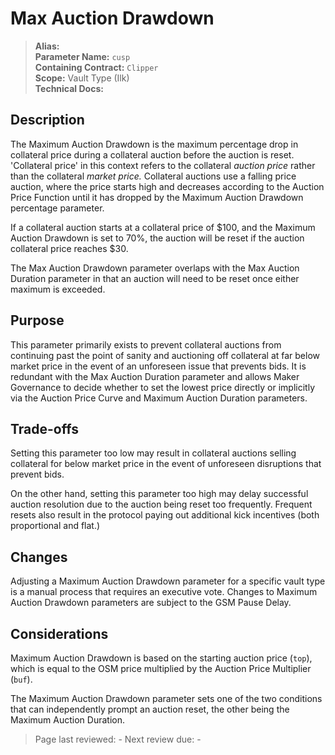 # Max Auction Drawdown

>**Alias:**  
>**Parameter Name:** `cusp`  
>**Containing Contract:** `Clipper`  
>**Scope:** Vault Type (Ilk)  
>**Technical Docs:**  

## Description

The Maximum Auction Drawdown is the maximum percentage drop in collateral price during a collateral auction before the auction is reset. 'Collateral price' in this context refers to the collateral _auction price_ rather than the collateral _market price._ Collateral auctions use a falling price auction, where the price starts high and decreases according to the Auction Price Function until it has dropped by the Maximum Auction Drawdown percentage parameter.

If a collateral auction starts at a collateral price of $100, and the Maximum Auction Drawdown is set to 70%, the auction will be reset if the auction collateral price reaches $30.

The Max Auction Drawdown parameter overlaps with the Max Auction Duration parameter in that an auction will need to be reset once either maximum is exceeded.

## Purpose

This parameter primarily exists to prevent collateral auctions from continuing past the point of sanity and auctioning off collateral at far below market price in the event of an unforeseen issue that prevents bids. It is redundant with the Max Auction Duration parameter and allows Maker Governance to decide whether to set the lowest price directly or implicitly via the Auction Price Curve and Maximum Auction Duration parameters.

## Trade-offs

Setting this parameter too low may result in collateral auctions selling collateral for below market price in the event of unforeseen disruptions that prevent bids.

On the other hand, setting this parameter too high may delay successful auction resolution due to the auction being reset too frequently. Frequent resets also result in the protocol paying out additional kick incentives \(both proportional and flat.\)

## Changes

Adjusting a Maximum Auction Drawdown parameter for a specific vault type is a manual process that requires an executive vote. Changes to Maximum Auction Drawdown parameters are subject to the GSM Pause Delay.

## Considerations

Maximum Auction Drawdown is based on the starting auction price \(`top`\), which is equal to the OSM price multiplied by the Auction Price Multiplier \(`buf`\).

The Maximum Auction Drawdown parameter sets one of the two conditions that can independently prompt an auction reset, the other being the Maximum Auction Duration.

>Page last reviewed: -
>Next review due: -

